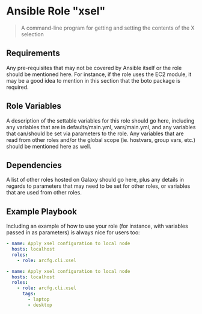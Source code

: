 # Ansible Role "xsel"

> A command-line program for getting and setting the contents of the X selection

## Requirements

Any pre-requisites that may not be covered by Ansible itself or the role should be mentioned here. For instance, if the
role uses the EC2 module, it may be a good idea to mention in this section that the boto package is required.

## Role Variables

A description of the settable variables for this role should go here, including any variables that are in
defaults/main.yml, vars/main.yml, and any variables that can/should be set via parameters to the role. Any variables
that are read from other roles and/or the global scope (ie. hostvars, group vars, etc.) should be mentioned here as
well.

## Dependencies

A list of other roles hosted on Galaxy should go here, plus any details in regards to parameters that may need to be set
for other roles, or variables that are used from other roles.

## Example Playbook

Including an example of how to use your role (for instance, with variables passed in as parameters) is always nice for
users too:

```yaml
- name: Apply xsel configuration to local node
  hosts: localhost
  roles:
    - role: arcfg.cli.xsel
```

```yaml
- name: Apply xsel configuration to local node
  hosts: localhost
  roles:
    - role: arcfg.cli.xsel
      tags:
        - laptop
        - desktop
```

